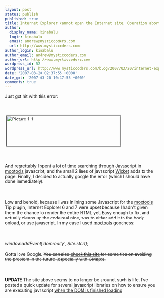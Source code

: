```yaml
---
layout: post
status: publish
published: true
title: Internet Explorer cannot open the Internet site. Operation aborted.
author:
  display_name: kinabalu
  login: kinabalu
  email: andrew@mysticcoders.com
  url: http://www.mysticcoders.com
author_login: kinabalu
author_email: andrew@mysticcoders.com
author_url: http://www.mysticcoders.com
wordpress_id: 52
wordpress_url: http://www.mysticcoders.com/blog/2007/03/20/internet-explorer-cannot-open-the-internet-site-operation-aborted/
date: '2007-03-20 02:37:55 +0000'
date_gmt: '2007-03-20 10:37:55 +0000'
comments: true
---
```

Just got hit with this error:<br />
<br /><br /><br />
<a href="http://www.mysticcoders.com/wp-content/uploads/2007/03/Picture%201-1.png"><img src="http://www.mysticcoders.com/wp-content/uploads/2007/03/Picture%201-1-tm.jpg" border="1" alt="Picture 1-1" hspace="4" vspace="4" width="373" height="100" /></a><br />
<br /><br /><br />
And regrettably I spent a lot of time searching through Javascript in <a href="http://www.mootools.net">mootools</a> javascript, and the small 2 lines of javascript <a href="http://www.wicketframework.org">Wicket</a> adds to the page.  Finally, I decided to actually google the error (which I should have done immediately).<br />
<br /><br /><br />
Low and behold, because I was inlining some Javascript for the <a href="http://www.mootools.net">mootools</a> Tip plugin, Internet Explorer 6 and 7 were upset because I hadn't given them the chance to render the entire HTML yet.  Easy enough to fix, and actually cleans up the code real nice, was to either add it to the body onload, or use javascript.  In my case I used <a href="http://www.mootools.net">mootools</a> goodness:<br />
<br /><br /><br />
<em>window.addEvent('domready', Site.start);<br />
</em><br />
Gotta love Google.  <strike>You can also <a href="http://www.ryangrant.net/archives/internet-explorer-cannot-open-the-internet-site-operation-aborted-google-map-api">check this site</a> for some tips on avoiding the problem in the future (especially with GMaps).</strike><br />
<br /><br /><br />
<strong>UPDATE</strong> The site above seems to no longer be around, such is life.  I've posted a quick update for several javascript libraries on how to ensure you are executing javascript <a href="/blog/2009/07/11/loading-javascript-on-your-page-properl/">when the DOM is finished loading</a>.

